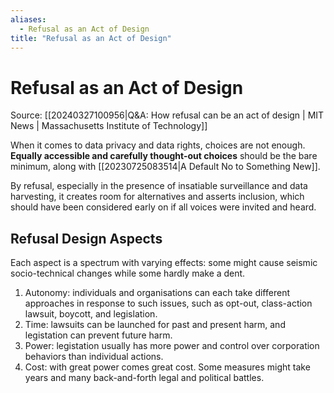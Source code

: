 ```yaml
---
aliases:
  - Refusal as an Act of Design
title: "Refusal as an Act of Design"
---
```


# Refusal as an Act of Design

Source: [[20240327100956|Q&A: How refusal can be an act of design | MIT News | Massachusetts Institute of Technology]]

When it comes to data privacy and data rights, choices are not enough. **Equally accessible and carefully thought-out choices** should be the bare minimum, along with [[20230725083514|A Default No to Something New]].

By refusal, especially in the presence of insatiable surveillance and data harvesting, it creates room for alternatives and asserts inclusion, which should have been considered early on if all voices were invited and heard.

## Refusal Design Aspects
Each aspect is a spectrum with varying effects: some might cause seismic socio-technical changes while some hardly make a dent.
1. Autonomy: individuals and organisations can each take different approaches in response to such issues, such as opt-out, class-action lawsuit, boycott, and legislation.
2. Time: lawsuits can be launched for past and present harm, and legistation can prevent future harm.
3. Power: legistation usually has more power and control over corporation behaviors than individual actions.
4. Cost: with great power comes great cost. Some measures might take years and many back-and-forth legal and political battles.